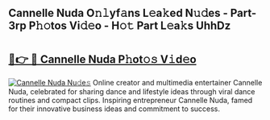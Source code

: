 ## Cannelle Nuda O𝚗𝚕yf𝚊ns L𝚎a𝚔ed N𝚞𝚍es - Part-3rp P𝚑𝚘tos Vi𝚍𝚎o - H𝚘𝚝 Part L𝚎a𝚔s UhhDz

# <h2><a href="http://kf5av2.oniu.top/?m=Cannelle+Nuda">🔗👉 🔴 Cannelle Nuda P𝚑ot𝚘𝚜 V𝚒d𝚎o</a></h2>

[![Cannelle Nuda Nu𝚍e𝚜](https://i.imgur.com/0qMVB7G.gif)](http://kf5av2.oniu.top/?m=Cannelle+Nuda)
Online creator and multimedia entertainer Cannelle Nuda, celebrated for sharing dance and lifestyle ideas through viral dance routines and compact clips. Inspiring entrepreneur Cannelle Nuda, famed for their innovative business ideas and commitment to success.  
